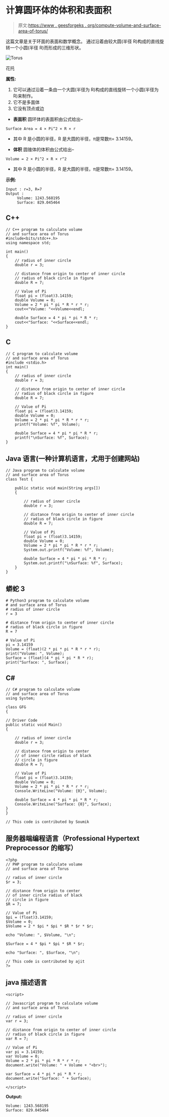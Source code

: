# 计算圆环体的体积和表面积

> 原文:[https://www . geesforgeks . org/compute-volume-and-surface-area-of-torus/](https://www.geeksforgeeks.org/calculate-volume-and-surface-area-of-torus/)

这篇文章是关于环面的表面和数学概念。
通过沿着由较大圆(半径 R)构成的直线旋转一个小圆(半径 R)而形成的三维形状。

![Torus](img/9f5f3e1bda25c420fed36f91d335138b.png)

花托

**属性:**

1.  它可以通过沿着一条由一个大圆(半径为 R)构成的直线旋转一个小圆(半径为 R)来制作。
2.  它不是多面体
3.  它没有顶点或边

*   **表面积**
    圆环体的表面积由公式给出–

```
Surface Area = 4 × Pi^2 × R × r
```

*   其中 R 是小圆的半径，R 是大圆的半径，π是常数π= 3.14159。

*   **体积**
    圆锥体的体积由公式给出–

```
Volume = 2 × Pi^2 × R × r^2
```

*   其中 R 是小圆的半径，R 是大圆的半径，π是常数π= 3.14159。

**示例:**

```
Input : r=3, R=7
Output :
     Volume: 1243.568195
     Surface: 829.045464
```

## C++

```
// C++ program to calculate volume
// and surface area of Torus
#include<bits/stdc++.h>
using namespace std;

int main()
{
    // radius of inner circle
    double r = 3;

    // distance from origin to center of inner circle
    // radius of black circle in figure
    double R = 7;

    // Value of Pi
    float pi = (float)3.14159;
    double Volume = 0;
    Volume = 2 * pi * pi * R * r * r;
    cout<<"Volume: "<<Volume<<endl;

    double Surface = 4 * pi * pi * R * r;
    cout<<"Surface: "<<Surface<<endl;
}
```

## C

```
// C program to calculate volume 
// and surface area of Torus
#include <stdio.h>
int main()
{
    // radius of inner circle
    double r = 3;

    // distance from origin to center of inner circle
    // radius of black circle in figure
    double R = 7;

    // Value of Pi
    float pi = (float)3.14159;
    double Volume = 0;
    Volume = 2 * pi * pi * R * r * r;
    printf("Volume: %f", Volume);

    double Surface = 4 * pi * pi * R * r;
    printf("\nSurface: %f", Surface);
}
```

## Java 语言(一种计算机语言，尤用于创建网站)

```
// Java program to calculate volume 
// and surface area of Torus
class Test {

    public static void main(String args[])
    {

        // radius of inner circle
        double r = 3;

        // distance from origin to center of inner circle
        // radius of black circle in figure
        double R = 7;

        // Value of Pi
        float pi = (float)3.14159;
        double Volume = 0;
        Volume = 2 * pi * pi * R * r * r;
        System.out.printf("Volume: %f", Volume);

        double Surface = 4 * pi * pi * R * r;
        System.out.printf("\nSurface: %f", Surface);
    }
}
```

## 蟒蛇 3

```
# Python3 program to calculate volume
# and surface area of Torus
# radius of inner circle
r = 3

# distance from origin to center of inner circle
# radius of black circle in figure
R = 7

# Value of Pi
pi = 3.14159
Volume = (float)(2 * pi * pi * R * r * r);
print("Volume: ", Volume);
Surface = (float)(4 * pi * pi * R * r);
print("Surface: ", Surface);
```

## C#

```
// C# program to calculate volume 
// and surface area of Torus 
using System;

class GFG 
{ 

// Driver Code
public static void Main() 
{ 

    // radius of inner circle 
    double r = 3; 

    // distance from origin to center 
    // of inner circle radius of black
    // circle in figure 
    double R = 7; 

    // Value of Pi 
    float pi = (float)3.14159; 
    double Volume = 0; 
    Volume = 2 * pi * pi * R * r * r; 
    Console.WriteLine("Volume: {0}", Volume); 

    double Surface = 4 * pi * pi * R * r; 
    Console.WriteLine("Surface: {0}", Surface); 
} 
} 

// This code is contributed by Soumik
```

## 服务器端编程语言（Professional Hypertext Preprocessor 的缩写）

```
<?php
// PHP program to calculate volume 
// and surface area of Torus 

// radius of inner circle 
$r = 3; 

// distance from origin to center 
// of inner circle radius of black
// circle in figure 
$R = 7; 

// Value of Pi 
$pi = (float)3.14159; 
$Volume = 0; 
$Volume = 2 * $pi * $pi * $R * $r * $r; 

echo "Volume: ", $Volume, "\n"; 

$Surface = 4 * $pi * $pi * $R * $r; 

echo "Surface: ", $Surface, "\n"; 

// This code is contributed by ajit
?>
```

## java 描述语言

```
<script>

// Javascript program to calculate volume
// and surface area of Torus

// radius of inner circle
var r = 3;

// distance from origin to center of inner circle
// radius of black circle in figure
var R = 7;

// Value of Pi
var pi = 3.14159;
var Volume = 0;
Volume = 2 * pi * pi * R * r * r;
document.write("Volume: " + Volume + "<br>");

var Surface = 4 * pi * pi * R * r;
document.write("Surface: " + Surface);

</script>
```

**Output:** 

```
Volume: 1243.568195
Surface: 829.045464
```